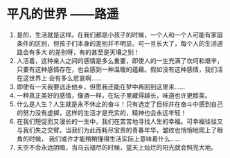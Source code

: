 # 平凡的世界  ——路遥

1. 是的，生活就是这样。在我们都是小孩子的时候，一个人和一个人可能有家庭条件的区别，但孩子们本身的差别并不明显。可一旦长大了，每个人的生活道路会有多大
的差别呀，有的甚至是天壤之别！
2. 人活着，这种亲人之间的感情是多么重要，即使人的一生充满了坎坷和艰辛，只要有这种感情存在，也会感到一种温暖的蕴藉。假如没有这种感情，我们活在这世界上
会有多么悲哀啊……
3. 即使有一天我要远走他乡，但愿我还能在梦中再回到这里来……
4. 一种真正美好的感情，像酒一样，在坛子里藏得越长，味道也许更醇美。
5. 什么是人生？人生就是永不休止的奋斗！只有选定了目标并在奋斗中感到自己的努力没有虚掷，这样的生活才是充实的，精神也会永远年轻！
6. 在我们短促而又漫长的一生中，我们在苦苦地寻找人生的幸福。可幸福往往又与我们失之交臂。当我们为此而耗尽宝贵的青春年华，皱纹也悄悄地爬上了眼角的时候，
我们或许才能稍稍懂得生活实际上意味着什么……
7. 天空不会永远阴暗，当乌云褪尽的时候，蓝天上灿烂的阳光就会照亮大地。



